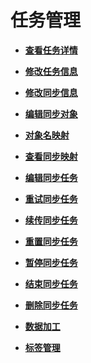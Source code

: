 # 任务管理<a name="drs_TaskMangement"></a>

-   **[查看任务详情](查看任务详情（数据同步）.md)**  

-   **[修改任务信息](修改任务信息（数据同步）.md)**  

-   **[修改同步信息](修改同步信息.md)**  

-   **[编辑同步对象](编辑同步对象.md)**  

-   **[对象名映射](对象名映射.md)**  

-   **[查看同步映射](查看同步映射.md)**  

-   **[编辑同步任务](编辑同步任务.md)**  

-   **[重试同步任务](重试同步任务.md)**  

-   **[续传同步任务](续传同步任务.md)**  

-   **[重置同步任务](重置同步任务.md)**  

-   **[暂停同步任务](暂停同步任务.md)**  

-   **[结束同步任务](结束同步任务.md)**  

-   **[删除同步任务](删除同步任务.md)**  

-   **[数据加工](数据加工.md)**  

-   **[标签管理](标签管理（数据同步）.md)**  


